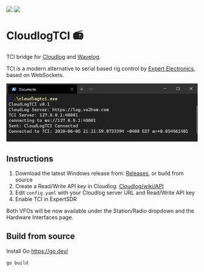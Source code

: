 [![](https://img.shields.io/github/v/release/anthonydiiorio/CloudlogTCI)](https://github.com/anthonydiiorio/CloudlogTCI/releases)
![](https://img.shields.io/github/license/anthonydiiorio/CloudlogTCI)

# CloudlogTCI 📻
TCI bridge for [Cloudlog](https://github.com/magicbug/Cloudlog) and [Wavelog](https://github.com/wavelog/wavelog).

TCI is a modern alternative to serial based rig control by [Expert Electronics](https://eesdr.com/en/), based on WebSockets. 

![Terminal](/screenshots/term.png)

## Instructions

1. Download the latest Windows release from: [Releases](https://github.com/tanilolli/CloudlogTCI/releases), or build from source
3. Create a Read/Write API key in Cloudlog: [Cloudlog/wiki/API](https://github.com/magicbug/Cloudlog/wiki/API)
4. Edit `config.yaml` with your Cloudlog server URL and Read/Write API key
5. Enable TCI in ExpertSDR

Both VFOs will be now available under the Station/Radio dropdown and the Hardware Interfaces page.

## Build from source

Install Go https://go.dev/

```bash
go build
```
